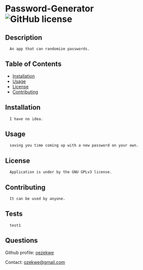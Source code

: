 # Password-Generator &ensp;&ensp;&ensp;&ensp;![GitHub license](https://img.shields.io/badge/license-GNU_GPLv3-blue.svg)

  ## Description
      An app that can randomize passwords.


  ## Table of Contents
  * [Installation](#installation)
  * [Usage](#usage)
  * [License](#license)
  * [Contributing](#contributing)
  
  
  ## Installation
      I have no idea.


  ## Usage
      saving you time coming up with a new password on your own.


  ## License
      Application is under by the GNU GPLv3 license.


  ## Contributing
      It can be used by anyone.


  ## Tests
      test1


  ## Questions
  Github profile: [oezekwe](https://github.com/oezekwe)

  Contact: ozekwe@gmail.com

